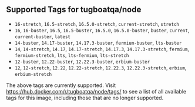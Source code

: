 ## Supported Tags for tugboatqa/node

* `16-stretch`, `16.5-stretch`, `16.5.0-stretch`, `current-stretch`, `stretch`
* `16`, `16-buster`, `16.5`, `16.5-buster`, `16.5.0`, `16.5.0-buster`, `buster`, `current`, `current-buster`, `latest`
* `14-buster`, `14.17-buster`, `14.17.3-buster`, `fermium-buster`, `lts-buster`
* `14`, `14-stretch`, `14.17`, `14.17-stretch`, `14.17.3`, `14.17.3-stretch`, `fermium`, `fermium-stretch`, `lts`, `lts-fermium`, `lts-stretch`
* `12-buster`, `12.22-buster`, `12.22.3-buster`, `erbium-buster`
* `12`, `12-stretch`, `12.22`, `12.22-stretch`, `12.22.3`, `12.22.3-stretch`, `erbium`, `erbium-stretch`

The above tags are currently supported. Visit https://hub.docker.com/r/tugboatqa/node/tags/ to see a list of all available tags for this image, including those that are no longer supported.
